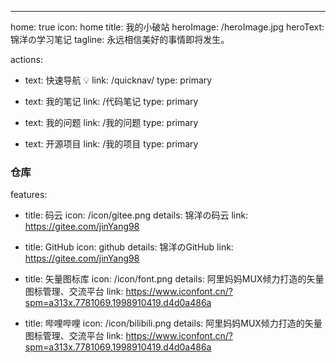 ---
home: true
icon: home
title: 我的小破站
heroImage: /heroImage.jpg
heroText: 锦洋の学习笔记
tagline: 永远相信美好的事情即将发生。

actions:
  - text: 快速导航 💡
    link: /quicknav/
    type: primary
    
  - text: 我的笔记
    link: /代码笔记
    type: primary
  
  - text: 我的问题
    link: /我的问题
    type: primary
    
  - text: 开源项目
    link: /我的项目
    type: primary

### 仓库 ###

features:
  - title: 码云
    icon: /icon/gitee.png
    details: 锦洋の码云
    link: https://gitee.com/jinYang98

  - title: GitHub
    icon: github
    details: 锦洋のGitHub
    link: https://gitee.com/jinYang98
    
  - title: 矢量图标库
    icon: /icon/font.png
    details: 阿里妈妈MUX倾力打造的矢量图标管理、交流平台
    link: https://www.iconfont.cn/?spm=a313x.7781069.1998910419.d4d0a486a    
    
  - title: 哔哩哔哩
    icon: /icon/bilibili.png
    details: 阿里妈妈MUX倾力打造的矢量图标管理、交流平台
    link: https://www.iconfont.cn/?spm=a313x.7781069.1998910419.d4d0a486a
    





